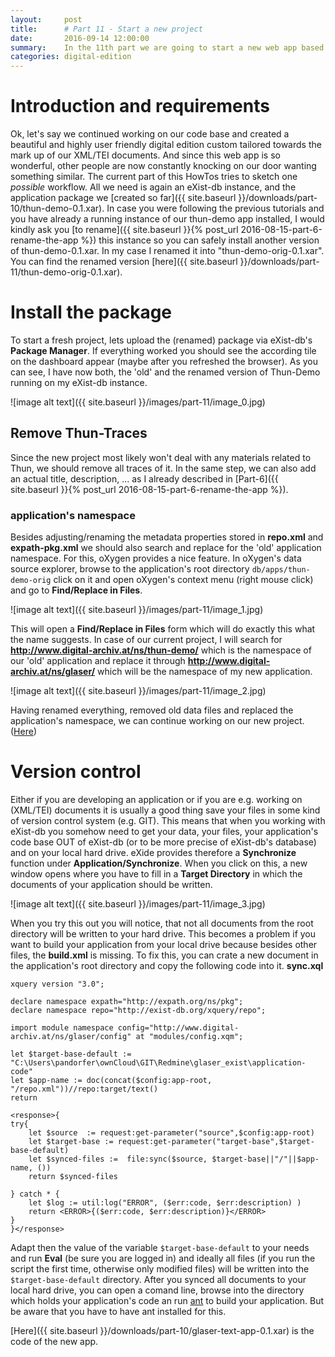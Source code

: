 ```yaml
---
layout:     post
title:      # Part 11 - Start a new project
date:       2016-09-14 12:00:00
summary:    In the 11th part we are going to start a new web app based upon the code created so far
categories: digital-edition
---
```


# Introduction and requirements

Ok, let's say we continued working on our code base and created a beautiful and highly user friendly digital edition custom tailored towards the mark up of our XML/TEI documents. And since this web app is so wonderful, other people are now constantly knocking on our door wanting something similar. The current part of this HowTos tries to sketch one *possible* workflow.
All we need is again an eXist-db instance, and the application package we [created so far]({{ site.baseurl }}/downloads/part-10/thun-demo-0.1.xar). In case you were following the previous tutorials and you have already a running instance of our thun-demo app installed, I would kindly ask you [to rename]({{ site.baseurl }}{% post_url 2016-08-15-part-6-rename-the-app %}) this instance so you can safely install another version of thun-demo-0.1.xar. In my case I renamed it into "thun-demo-orig-0.1.xar". You can find the renamed version [here]({{ site.baseurl }}/downloads/part-11/thun-demo-orig-0.1.xar).

# Install the package

To start a fresh project, lets upload the (renamed) package via eXist-db's **Package Manager**. If everything worked you should see the according tile on the dashboard appear (maybe after you refreshed the browser). As you can see, I have now both, the 'old' and the renamed version of Thun-Demo running on my eXist-db instance.

![image alt text]({{ site.baseurl }}/images/part-11/image_0.jpg)

## Remove Thun-Traces

Since the new project most likely won't deal with any materials related to Thun, we should remove all traces of it. In the same step, we can also add an actual title, description, ... as I already described in [Part-6]({{ site.baseurl }}{% post_url 2016-08-15-part-6-rename-the-app %}). 

### application's namespace

Besides adjusting/renaming the metadata properties stored in **repo.xml** and **expath-pkg.xml** we should also search and replace for the 'old' application namespace. For this, oXygen provides a nice feature. In oXygen's data source explorer, browse to the application's root directory `db/apps/thun-demo-orig` click on it and open oXygen's context menu (right mouse click) and go to **Find/Replace in Files**. 

![image alt text]({{ site.baseurl }}/images/part-11/image_1.jpg)

This will open a **Find/Replace in Files** form which will do exactly this what the name suggests. In case of our current project, I will search for **http://www.digital-archiv.at/ns/thun-demo/** which is the namespace of our 'old' application and replace it through **http://www.digital-archiv.at/ns/glaser/** which will be the namespace of my new application. 

![image alt text]({{ site.baseurl }}/images/part-11/image_2.jpg)

Having renamed everything, removed old data files and replaced the application's namespace, we can continue working on our new project. ([Here]())

# Version control

Either if you are developing an application or if you are e.g. working on (XML/TEI) documents it is usually a good thing save your files in some kind of version control system (e.g. GIT). This means that when you working with eXist-db you somehow need to get your data, your files, your application's code base OUT of eXist-db (or to be more precise of eXist-db's database) and on your local hard drive. eXide provides therefore a **Synchronize** function under **Application/Synchronize**. When you click on this, a new window opens where you have to fill in a **Target Directory** in which the documents of your application should be written. 

![image alt text]({{ site.baseurl }}/images/part-11/image_3.jpg)

When you try this out you will notice, that not all  documents from the root directory will be written to your hard drive. This becomes a problem if you want to build your application from your local drive because besides other files, the **build.xml** is missing. To fix this, you can crate a new document in the application's root directory and copy the following code into it. 
**sync.xql**

```xquery
xquery version "3.0";

declare namespace expath="http://expath.org/ns/pkg";
declare namespace repo="http://exist-db.org/xquery/repo";

import module namespace config="http://www.digital-archiv.at/ns/glaser/config" at "modules/config.xqm";

let $target-base-default := "C:\Users\pandorfer\ownCloud\GIT\Redmine\glaser_exist\application-code"
let $app-name := doc(concat($config:app-root, "/repo.xml"))//repo:target/text()
return 

<response>{
try{
    let $source  := request:get-parameter("source",$config:app-root)
    let $target-base := request:get-parameter("target-base",$target-base-default)
    let $synced-files :=  file:sync($source, $target-base||"/"||$app-name, ()) 
    return $synced-files
    
} catch * {
    let $log := util:log("ERROR", ($err:code, $err:description) )
    return <ERROR>{($err:code, $err:description)}</ERROR>
}
}</response>
```

Adapt then the value of the variable `$target-base-default` to your needs and run **Eval** (be sure you are logged in) and ideally all files (if you run the script the first time, otherwise only modified files) will be written into the `$target-base-default` directory.
After you synced all documents to your local hard drive, you can open a comand line, browse into the directory which holds your application's code an run [ant](http://ant.apache.org/) to build your application. But be aware that you have to have ant installed for this. 

[Here]({{ site.baseurl }}/downloads/part-10/glaser-text-app-0.1.xar) is the code of the new app.